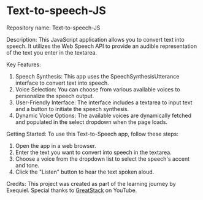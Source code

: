 # Text-to-speech-JS

Repository name: Text-to-speech-JS

Description: This JavaScript application allows you to convert text into speech. It utilizes the Web Speech API to provide an audible representation of the text you enter in the textarea.

Key Features:
1) Speech Synthesis: This app uses the SpeechSynthesisUtterance interface to convert text into speech.
2) Voice Selection: You can choose from various available voices to personalize the speech output.
3) User-Friendly Interface: The interface includes a textarea to input text and a button to initiate the speech synthesis.
4) Dynamic Voice Options: The available voices are dynamically fetched and populated in the select dropdown when the page loads.

Getting Started:
To use this Text-to-Speech app, follow these steps:
1) Open the app in a web browser.
2) Enter the text you want to convert into speech in the textarea.
3) Choose a voice from the dropdown list to select the speech's accent and tone.
4) Click the "Listen" button to hear the text spoken aloud.

Credits: This project was created as part of the learning journey by Exequiel. Special thanks to [GreatStack](https://www.youtube.com/@GreatStackDev) on YouTube.
